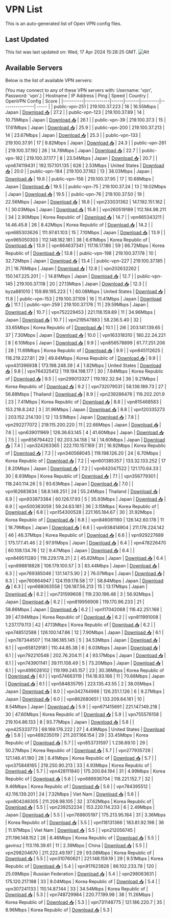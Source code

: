 # VPN List

This is an auto-generated list of Open VPN config files.

## Last Updated

This list was last updated on: Wed, 17 Apr 2024 15:28:25 GMT.
![Alt](https://repobeats.axiom.co/api/embed/186b98318ef1479477931607c1ad7d823f12451f.svg "Repobeats analytics image")

## Available Servers

Below is the list of available VPN servers:

(You may connect to any of these VPN servers with: Username: 'vpn', Password: 'vpn'.)
| Hostname | IP Address | Ping | Speed | Country | OpenVPN Config | Score |
|----------|------------|------|-------|---------|----------------| ----- |
| public-vpn-251 | 219.100.37.223 | 18 | 16.55Mbps | Japan | [Download 📥](./configs/server_0_JP.ovpn) | 27.2 |
| public-vpn-123 | 219.100.37.89 | 14 | 10.75Mbps | Japan | [Download 📥](./configs/server_1_JP.ovpn) | 26.1 |
| public-vpn-39 | 219.100.37.3 | 15 | 17.61Mbps | Japan | [Download 📥](./configs/server_2_JP.ovpn) | 25.9 |
| public-vpn-200 | 219.100.37.213 | 14 | 23.67Mbps | Japan | [Download 📥](./configs/server_3_JP.ovpn) | 25.3 |
| public-vpn-133 | 219.100.37.91 | 17 | 9.82Mbps | Japan | [Download 📥](./configs/server_4_JP.ovpn) | 24.3 |
| public-vpn-261 | 219.100.37.192 | 26 | 14.78Mbps | Japan | [Download 📥](./configs/server_5_JP.ovpn) | 22.7 |
| public-vpn-182 | 219.100.37.177 | 8 | 23.54Mbps | Japan | [Download 📥](./configs/server_6_JP.ovpn) | 20.7 |
| vpn674119431 | 192.157.101.135 | 626 | 2.53Mbps | United States | [Download 📥](./configs/server_7_US.ovpn) | 20.0 |
| public-vpn-184 | 219.100.37.162 | 13 | 38.03Mbps | Japan | [Download 📥](./configs/server_8_JP.ovpn) | 19.8 |
| public-vpn-156 | 219.100.37.95 | 17 | 10.68Mbps | Japan | [Download 📥](./configs/server_9_JP.ovpn) | 19.5 |
| public-vpn-75 | 219.100.37.24 | 13 | 19.02Mbps | Japan | [Download 📥](./configs/server_10_JP.ovpn) | 19.5 |
| public-vpn-76 | 219.100.37.50 | 19 | 22.56Mbps | Japan | [Download 📥](./configs/server_11_JP.ovpn) | 18.8 |
| vpn233031362 | 147.192.151.162 | 1 | 30.03Mbps | Japan | [Download 📥](./configs/server_12_JP.ovpn) | 15.8 |
| vpn260519169 | 112.184.98.211 | 34 | 2.90Mbps | Korea Republic of | [Download 📥](./configs/server_13_KR.ovpn) | 14.7 |
| vpn665343211 | 14.46.45.8 | 26 | 8.42Mbps | Korea Republic of | [Download 📥](./configs/server_14_KR.ovpn) | 14.2 |
| vpn685303626 | 111.97.61.103 | 15 | 7.10Mbps | Japan | [Download 📥](./configs/server_15_JP.ovpn) | 13.9 |
| vpn965050303 | 112.148.182.181 | 38 | 6.61Mbps | Korea Republic of | [Download 📥](./configs/server_16_KR.ovpn) | 13.9 |
| vpn664637341 | 117.16.17.186 | 59 | 66.72Mbps | Korea Republic of | [Download 📥](./configs/server_17_KR.ovpn) | 13.8 |
| public-vpn-198 | 219.100.37.178 | 10 | 32.72Mbps | Japan | [Download 📥](./configs/server_18_JP.ovpn) | 13.4 |
| public-vpn-227 | 219.100.37.185 | 21 | 16.76Mbps | Japan | [Download 📥](./configs/server_19_JP.ovpn) | 12.8 |
| vpn202632262 | 150.147.225.201 | - | 14.81Mbps | Japan | [Download 📥](./configs/server_20_JP.ovpn) | 12.7 |
| public-vpn-145 | 219.100.37.118 | 20 | 27.13Mbps | Japan | [Download 📥](./configs/server_21_JP.ovpn) | 12.3 |
| byza881010 | 159.89.195.223 | 1 | 60.08Mbps | United States | [Download 📥](./configs/server_22_US.ovpn) | 11.8 |
| public-vpn-153 | 219.100.37.109 | 16 | 11.41Mbps | Japan | [Download 📥](./configs/server_23_JP.ovpn) | 11.1 |
| public-vpn-259 | 219.100.37.176 | 11 | 29.59Mbps | Japan | [Download 📥](./configs/server_24_JP.ovpn) | 10.7 |
| vpn752229453 | 221.118.159.89 | 11 | 34.96Mbps | Japan | [Download 📥](./configs/server_25_JP.ovpn) | 10.7 |
| vpn219547883 | 58.236.5.40 | 32 | 33.65Mbps | Korea Republic of | [Download 📥](./configs/server_26_KR.ovpn) | 10.1 |
| 2i6 | 203.141.139.65 | 37 | 7.30Mbps | Japan | [Download 📥](./configs/server_27_JP.ovpn) | 10.0 |
| vpn163318310 | 180.22.24.221 | 8 | 6.10Mbps | Japan | [Download 📥](./configs/server_28_JP.ovpn) | 9.9 |
| vpn856578899 | 61.77.251.206 | 28 | 11.69Mbps | Korea Republic of | [Download 📥](./configs/server_29_KR.ovpn) | 9.9 |
| vpn845112625 | 118.219.227.81 | 29 | 49.84Mbps | Korea Republic of | [Download 📥](./configs/server_30_KR.ovpn) | 9.9 |
| vpn431396938 | 173.198.248.39 | 4 | 1.82Mbps | United States | [Download 📥](./configs/server_31_US.ovpn) | 9.8 |
| vpn764325412 | 119.194.198.177 | 30 | 7.84Mbps | Korea Republic of | [Download 📥](./configs/server_32_KR.ovpn) | 9.5 |
| vpn299013327 | 119.192.32.94 | 36 | 9.21Mbps | Korea Republic of | [Download 📥](./configs/server_33_KR.ovpn) | 9.2 |
| vpn732079531 | 58.136.189.73 | 27 | 56.88Mbps | Thailand | [Download 📥](./configs/server_34_TH.ovpn) | 8.9 |
| vpn239286476 | 119.202.201.9 | 23 | 7.41Mbps | Korea Republic of | [Download 📥](./configs/server_35_KR.ovpn) | 8.8 |
| vpn815468583 | 153.218.8.242 | 3 | 31.96Mbps | Japan | [Download 📥](./configs/server_36_JP.ovpn) | 8.8 |
| vpn120335273 | 203.152.214.130 | 12 | 13.51Mbps | Japan | [Download 📥](./configs/server_37_JP.ovpn) | 7.8 |
| vpn292277072 | 219.115.200.220 | 11 | 22.66Mbps | Japan | [Download 📥](./configs/server_38_JP.ovpn) | 7.6 |
| vpn639011969 | 126.36.63.145 | 4 | 41.60Mbps | Japan | [Download 📥](./configs/server_39_JP.ovpn) | 7.5 |
| vpn658794422 | 92.203.34.158 | 14 | 14.60Mbps | Japan | [Download 📥](./configs/server_40_JP.ovpn) | 7.4 |
| vpn324263365 | 222.110.157.169 | 31 | 16.92Mbps | Korea Republic of | [Download 📥](./configs/server_41_KR.ovpn) | 7.2 |
| vpn340568045 | 119.198.126.20 | 24 | 6.70Mbps | Korea Republic of | [Download 📥](./configs/server_42_KR.ovpn) | 7.2 |
| vpn601385357 | 133.32.133.252 | 17 | 8.20Mbps | Japan | [Download 📥](./configs/server_43_JP.ovpn) | 7.2 |
| vpn642047522 | 121.170.64.33 | 30 | 8.93Mbps | Korea Republic of | [Download 📥](./configs/server_44_KR.ovpn) | 7.1 |
| vpn356779301 | 118.240.114.26 | 5 | 93.63Mbps | Japan | [Download 📥](./configs/server_45_JP.ovpn) | 7.0 |
| vpn162683834 | 58.8.148.251 | 24 | 55.24Mbps | Thailand | [Download 📥](./configs/server_46_TH.ovpn) | 6.9 |
| vpn933873384 | 60.126.17.93 | 5 | 35.93Mbps | Japan | [Download 📥](./configs/server_47_JP.ovpn) | 6.9 |
| vpn500363059 | 59.24.63.181 | 36 | 3.15Mbps | Korea Republic of | [Download 📥](./configs/server_48_KR.ovpn) | 6.8 |
| vpn154300528 | 221.165.184.67 | 30 | 31.92Mbps | Korea Republic of | [Download 📥](./configs/server_49_KR.ovpn) | 6.8 |
| vpn846081160 | 126.142.60.178 | 11 | 18.79Mbps | Japan | [Download 📥](./configs/server_50_JP.ovpn) | 6.6 |
| vpn938414904 | 211.176.224.142 | 46 | 46.37Mbps | Korea Republic of | [Download 📥](./configs/server_51_KR.ovpn) | 6.6 |
| vpn929227689 | 175.177.41.46 | 2 | 97.91Mbps | Japan | [Download 📥](./configs/server_52_JP.ovpn) | 6.4 |
| vpn478226470 | 60.108.134.76 | 12 | 9.47Mbps | Japan | [Download 📥](./configs/server_53_JP.ovpn) | 6.4 |
| vpn849511280 | 119.229.178.21 | 2 | 45.82Mbps | Japan | [Download 📥](./configs/server_54_JP.ovpn) | 6.4 |
| vpn898818828 | 106.179.100.57 | 3 | 83.44Mbps | Japan | [Download 📥](./configs/server_55_JP.ovpn) | 6.3 |
| vpn769385046 | 131.147.5.90 | 2 | 76.07Mbps | Japan | [Download 📥](./configs/server_56_JP.ovpn) | 6.3 |
| vpn760664947 | 124.159.178.58 | 17 | 58.84Mbps | Japan | [Download 📥](./configs/server_57_JP.ovpn) | 6.3 |
| vpn688063558 | 126.187.56.213 | 15 | 13.17Mbps | Japan | [Download 📥](./configs/server_58_JP.ovpn) | 6.2 |
| vpn731599608 | 119.230.196.48 | 3 | 56.92Mbps | Japan | [Download 📥](./configs/server_59_JP.ovpn) | 6.2 |
| vpn819956906 | 119.170.96.233 | 21 | 58.86Mbps | Japan | [Download 📥](./configs/server_60_JP.ovpn) | 6.2 |
| vpn117042068 | 116.42.251.168 | 39 | 47.94Mbps | Korea Republic of | [Download 📥](./configs/server_61_KR.ovpn) | 6.2 |
| vpn811991008 | 1.237.179.113 | 42 | 47.13Mbps | Korea Republic of | [Download 📥](./configs/server_62_KR.ovpn) | 6.2 |
| vpn748512588 | 126.100.147.66 | 12 | 7.90Mbps | Japan | [Download 📥](./configs/server_63_JP.ovpn) | 6.1 |
| vpn787344507 | 114.186.185.145 | 5 | 34.53Mbps | Japan | [Download 📥](./configs/server_64_JP.ovpn) | 6.1 |
| vpn658129181 | 110.44.85.38 | 6 | 6.03Mbps | Japan | [Download 📥](./configs/server_65_JP.ovpn) | 6.1 |
| vpn792210548 | 202.76.204.11 | 4 | 93.17Mbps | Japan | [Download 📥](./configs/server_66_JP.ovpn) | 6.1 |
| vpn743901141 | 39.111.108.49 | 5 | 73.20Mbps | Japan | [Download 📥](./configs/server_67_JP.ovpn) | 6.1 |
| vpn499028102 | 119.199.245.157 | 23 | 30.38Mbps | Korea Republic of | [Download 📥](./configs/server_68_KR.ovpn) | 6.1 |
| vpn574663119 | 114.18.93.166 | 11 | 70.68Mbps | Japan | [Download 📥](./configs/server_69_JP.ovpn) | 6.1 |
| vpn584835795 | 223.135.43.55 | 2 | 38.05Mbps | Japan | [Download 📥](./configs/server_70_JP.ovpn) | 6.0 |
| vpn342744998 | 126.251.1.126 | 6 | 9.27Mbps | Japan | [Download 📥](./configs/server_71_JP.ovpn) | 6.0 |
| vpn862680651 | 133.209.64.161 | 10 | 8.54Mbps | Japan | [Download 📥](./configs/server_72_JP.ovpn) | 5.9 |
| vpn671415691 | 221.147.149.218 | 30 | 47.60Mbps | Korea Republic of | [Download 📥](./configs/server_73_KR.ovpn) | 5.9 |
| vpn755576158 | 219.104.86.133 | 8 | 93.77Mbps | Japan | [Download 📥](./configs/server_74_JP.ovpn) | 5.8 |
| vpn425333773 | 69.169.176.222 | 27 | 4.49Mbps | United States | [Download 📥](./configs/server_75_US.ovpn) | 5.8 |
| vpn489235019 | 211.207.166.154 | 29 | 33.45Mbps | Korea Republic of | [Download 📥](./configs/server_76_KR.ovpn) | 5.7 |
| vpn853731597 | 1.236.69.10 | 29 | 50.27Mbps | Korea Republic of | [Download 📥](./configs/server_77_KR.ovpn) | 5.7 |
| vpn277935728 | 121.148.41.190 | 28 | 8.41Mbps | Korea Republic of | [Download 📥](./configs/server_78_KR.ovpn) | 5.7 |
| vpn375848165 | 219.250.90.213 | 33 | 4.93Mbps | Korea Republic of | [Download 📥](./configs/server_79_KR.ovpn) | 5.7 |
| vpn428111840 | 175.200.84.194 | 31 | 4.99Mbps | Korea Republic of | [Download 📥](./configs/server_80_KR.ovpn) | 5.6 |
| vpn689936704 | 118.221.152.7 | 32 | 9.46Mbps | Korea Republic of | [Download 📥](./configs/server_81_KR.ovpn) | 5.6 |
| vpn784395512 | 42.116.139.201 | 24 | 7.32Mbps | Viet Nam | [Download 📥](./configs/server_82_VN.ovpn) | 5.6 |
| vpn804246305 | 211.208.98.105 | 32 | 37.62Mbps | Korea Republic of | [Download 📥](./configs/server_83_KR.ovpn) | 5.5 |
| vpn239252234 | 153.220.114.233 | 6 | 2.49Mbps | Japan | [Download 📥](./configs/server_84_JP.ovpn) | 5.5 |
| vpn769805197 | 175.213.95.184 | 31 | 3.36Mbps | Korea Republic of | [Download 📥](./configs/server_85_KR.ovpn) | 5.5 |
| vpn118131366 | 183.81.92.198 | 36 | 11.97Mbps | Viet Nam | [Download 📥](./configs/server_86_VN.ovpn) | 5.5 |
| vpn212056745 | 211.196.148.152 | 28 | 8.46Mbps | Korea Republic of | [Download 📥](./configs/server_87_KR.ovpn) | 5.5 |
| gavinsz | 113.116.39.61 | 11 | 2.39Mbps | China | [Download 📥](./configs/server_88_CN.ovpn) | 5.5 |
| vpn298204670 | 211.222.49.197 | 29 | 93.08Mbps | Korea Republic of | [Download 📥](./configs/server_89_KR.ovpn) | 5.5 |
| vpn310760621 | 221.148.159.19 | 29 | 9.51Mbps | Korea Republic of | [Download 📥](./configs/server_90_KR.ovpn) | 5.4 |
| vpn917623828 | 86.102.233.78 | 120 | 25.09Mbps | Russian Federation | [Download 📥](./configs/server_91_RU.ovpn) | 5.4 |
| vpn298063631 | 175.120.217.188 | 33 | 8.04Mbps | Korea Republic of | [Download 📥](./configs/server_92_KR.ovpn) | 5.4 |
| vpn307241133 | 110.14.87.144 | 33 | 34.54Mbps | Korea Republic of | [Download 📥](./configs/server_93_KR.ovpn) | 5.3 |
| vpn748729984 | 220.77.199.98 | 38 | 11.26Mbps | Korea Republic of | [Download 📥](./configs/server_94_KR.ovpn) | 5.3 |
| vpn731148775 | 121.186.220.7 | 35 | 8.96Mbps | Korea Republic of | [Download 📥](./configs/server_95_KR.ovpn) | 5.3 |
